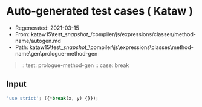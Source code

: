 # Auto-generated test cases ( Kataw )
- Regenerated: 2021-03-15
- From: kataw15\test\__snapshot__/compiler/js/expressions/classes/method-name/autogen.md
- Path: kataw15\test\__snapshot__\compiler\js\expressions\classes\method-name\gen\prologue-method-gen
> :: test: prologue-method-gen
> :: case: break
## Input

`````js
'use strict'; ({*break(x, y) {}});
`````
